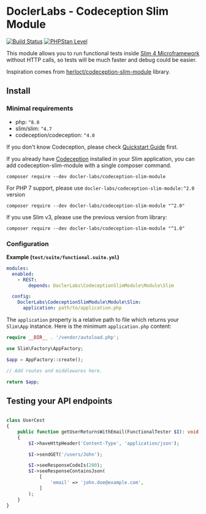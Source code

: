 # DoclerLabs - Codeception Slim Module

[![Build Status](https://img.shields.io/github/workflow/status/DoclerLabs/codeception-slim-module/CI?label=build&style=flat-square)](https://github.com/DoclerLabs/codeception-slim-module/actions?query=workflow%3ACI)
[![PHPStan Level](https://img.shields.io/badge/PHPStan-level%208-brightgreen.svg?style=flat-square)](https://img.shields.io/badge/PHPStan-level%208-brightgreen.svg)

This module allows you to run functional tests inside [Slim 4 Microframework](http://www.slimframework.com/docs/v4/) without HTTP calls,
so tests will be much faster and debug could be easier.

Inspiration comes from [herloct/codeception-slim-module](https://github.com/herloct/codeception-slim-module) library.

## Install

### Minimal requirements
- php: `^8.0`
- slim/slim: `^4.7`
- codeception/codeception: `^4.0`

If you don't know Codeception, please check [Quickstart Guide](https://codeception.com/quickstart) first.

If you already have [Codeception](https://github.com/Codeception/Codeception) installed in your Slim application,
you can add codeception-slim-module with a single composer command.

```shell
composer require --dev docler-labs/codeception-slim-module
```

For PHP 7 support, please use `docler-labs/codeception-slim-module:^2.0` version

```shell
composer require --dev docler-labs/codeception-slim-module "^2.0"
```

If you use Slim v3, please use the previous version from library:

```shell
composer require --dev docler-labs/codeception-slim-module "^1.0"
```

### Configuration

**Example (`test/suite/functional.suite.yml`)**
```yaml
modules:
  enabled:
    - REST:
        depends: DoclerLabs\CodeceptionSlimModule\Module\Slim

  config:
    DoclerLabs\CodeceptionSlimModule\Module\Slim:
      application: path/to/application.php
```

The `application` property is a relative path to file which returns your `Slim\App` instance.
Here is the minimum `application.php` content:

```php
require __DIR__ . '/vendor/autoload.php';

use Slim\Factory\AppFactory;

$app = AppFactory::create();

// Add routes and middlewares here.

return $app;
```

## Testing your API endpoints

```php

class UserCest
{
    public function getUserReturnsWithEmail(FunctionalTester $I): void
    {
        $I->haveHttpHeader('Content-Type', 'application/json');

        $I->sendGET('/users/John');

        $I->seeResponseCodeIs(200);
        $I->seeResponseContainsJson(
            [
                'email' => 'john.doe@example.com',
            ]
        );
    }
}
```
